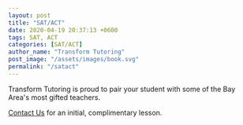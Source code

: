 ```yaml
---
layout: post
title: "SAT/ACT"
date: 2020-04-19 20:37:13 +0600
tags: SAT, ACT
categories: [SAT/ACT]
author_name: "Transform Tutoring"
post_image: "/assets/images/book.svg"
permalink: "/satact"
---
```



Transform Tutoring is proud to pair your student with some of the Bay Area's most gifted teachers. 

[Contact Us](/pages/contact) for an initial, complimentary lesson. 

